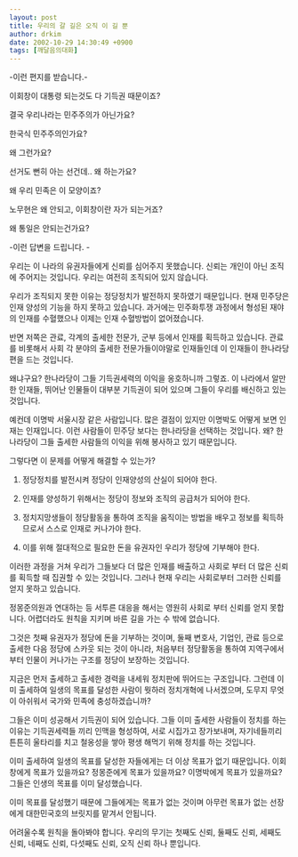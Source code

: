 ```yaml
---
layout: post
title: 우리의 갈 길은 오직 이 길 뿐
author: drkim
date: 2002-10-29 14:30:49 +0900
tags: [깨달음의대화]
---
```

-이런 편지를 받습니다.-
  

  
이회창이 대통령 되는것도 다 기득권 때문이죠?
  
결국 우리나라는 민주주의가 아닌가요?
  
한국식 민주주의인가요?
  
왜 그런가요?
  
선거도 뻔히 아는 선건데.. 왜 하는가요?
  
왜 우리 민족은 이 모양이죠?
  
노무현은 왜 안되고, 이회창이란 자가 되는거죠?
  
왜 통일은 안되는건가요?
  

  

  
-이런 답변을 드립니다. -
  

  
우리는 이 나라의 유권자들에게 신뢰를 심어주지 못했습니다. 신뢰는 개인이 아닌 조직에 주어지는 것입니다. 우리는 여전히 조직되어 있지 않습니다.
  

  
우리가 조직되지 못한 이유는 정당정치가 발전하지 못하였기 때문입니다. 현재 민주당은 인재 양성의 기능을 하지 못하고 있습니다. 과거에는 민주화투쟁 과정에서 형성된 재야의 인재를 수혈했으나 이제는 인재 수혈방법이 없어졌습니다.
  

  
반면 저쪽은 관료, 각계의 출세한 전문가, 군부 등에서 인재를 획득하고 있습니다. 관료를 비롯해서 사회 각 분야의 출세한 전문가들이야말로 인재들인데 이 인재들이 한나라당편을 드는 것입니다.
  

  
왜냐구요? 한나라당이 그들 기득권세력의 이익을 옹호하니까 그렇죠. 이 나라에서 알만한 인재들, 뛰어난 인물들이 대부분 기득권이 되어 있으며 그들이 우리를 배신하고 있는 것입니다.
  

  
예컨데 이명박 서울시장 같은 사람입니다. 많은 결점이 있지만 이명박도 어떻게 보면 인재는 인재입니다. 이런 사람들이 민주당 보다는 한나라당을 선택하는 것입니다. 왜? 한나라당이 그들 출세한 사람들의 이익을 위해 봉사하고 있기 때문입니다.
  

  
그렇다면 이 문제를 어떻게 해결할 수 있는가?
  

  
1. 정당정치를 발전시켜 정당이 인재양성의 산실이 되어야 한다.
  
2. 인재를 양성하기 위해서는 정당이 정보와 조직의 공급처가 되어야 한다.
  
3. 정치지망생들이 정당활동을 통하여 조직을 움직이는 방법을 배우고 정보를 획득하므로서 스스로 인재로 커나가야 한다.
  
4. 이를 위해 절대적으로 필요한 돈을 유권자인 우리가 정당에 기부해야 한다.
  

  
이러한 과정을 거쳐 우리가 그들보다 더 많은 인재를 배출하고 사회로 부터 더 많은 신뢰를 획득할 때 집권할 수 있는 것입니다. 그러나 현재 우리는 사회로부터 그러한 신뢰를 얻지 못하고 있습니다.
  

  
정몽준의원과 연대하는 등 서투른 대응을 해서는 영원히 사회로 부터 신뢰를 얻지 못합니다. 어렵더라도 원칙을 지키며 바른 길을 가는 수 밖에 없습니다.
  

  
그것은 첫째 유권자가 정당에 돈을 기부하는 것이며, 둘째 변호사, 기업인, 관료 등으로 출세한 다음 정당에 스카웃 되는 것이 아니라, 처음부터 정당활동을 통하여 지역구에서부터 인물이 커나가는 구조를 정당이 보장하는 것입니다.
  

  
지금은 먼저 출세하고 출세한 경력을 내세워 정치판에 뛰어드는 구조입니다. 그런데 이미 출세하여 일생의 목표를 달성한 사람이 뭣하러 정치개혁에 나서겠으며, 도무지 무엇이 아쉬워서 국가와 민족에 충성하겠습니까?
  

  
그들은 이미 성공해서 기득권이 되어 있습니다. 그들 이미 출세한 사람들이 정치를 하는 이유는 기득권세력들 끼리 인맥을 형성하여, 서로 시집가고 장가보내며, 자기네들끼리 튼튼히 울타리를 치고 철옹성을 쌓아 평생 해먹기 위해 정치를 하는 것입니다.
  

  
이미 출세하여 일생의 목표를 달성한 자들에게는 더 이상 목표가 없기 때문입니다. 이회창에게 목표가 있을까요? 정몽준에게 목표가 있을까요? 이명박에게 목표가 있을까요? 그들은 인생의 목표를 이미 달성했습니다.
  

  
이미 목표를 달성했기 때문에 그들에게는 목표가 없는 것이며 아무런 목표가 없는 선장에게 대한민국호의 브릿지를 맡겨서 안됩니다.
  

  

  
어려울수록 원칙을 돌아봐야 합니다. 우리의 무기는 첫째도 신뢰, 둘째도 신뢰, 세째도 신뢰, 네째도 신뢰, 다섯째도 신뢰, 오직 신뢰 하나 뿐입니다.